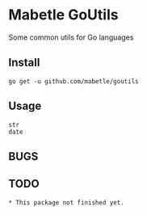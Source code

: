 Mabetle GoUtils
===============

Some common utils for Go languages


Install
-------

	go get -u github.com/mabetle/goutils


Usage
-----
	
	str
	date


BUGS
----


TODO
----

	* This package not finished yet.

